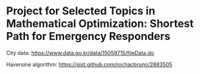 # Project for Selected Topics in Mathematical Optimization: Shortest Path for Emergency Responders

City data: https://www.data.go.kr/data/15059715/fileData.do

Haversine algorithm: https://gist.github.com/rochacbruno/2883505
